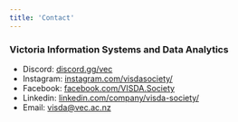 ```yaml
---
title: 'Contact'
---
```

### Victoria Information Systems and Data Analytics
- Discord: [discord.gg/vec](discord.gg/vec)
- Instagram: [instagram.com/visdasociety/](https://www.instagram.com/visdasociety/)
- Facebook: [facebook.com/VISDA.Society](https://www.facebook.com/VISDA.Society)
- Linkedin: [linkedin.com/company/visda-society/](https://www.linkedin.com/company/visda-society/)
- Email: visda@vec.ac.nz


